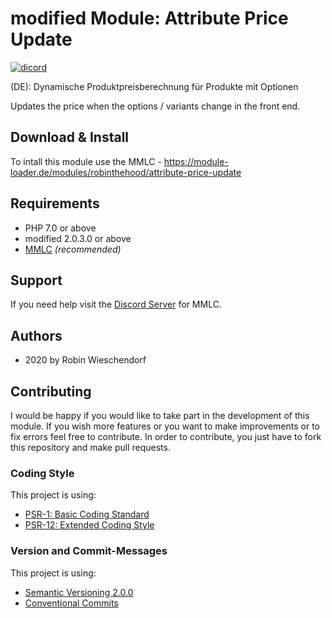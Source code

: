 # modified Module: Attribute Price Update
[![dicord](https://img.shields.io/discord/727190419158597683)](https://discord.gg/9NqwJqP)

(DE): Dynamische Produktpreisberechnung für Produkte mit Optionen

Updates the price when the options / variants change in the front end.

## Download & Install
To intall this module use the MMLC - https://module-loader.de/modules/robinthehood/attribute-price-update

## Requirements
- PHP 7.0 or above
- modified 2.0.3.0 or above
- [MMLC](https://module-loader.de) *(recommended)*

## Support
If you need help visit the [Discord Server](https://discord.gg/9NqwJqP) for MMLC.

## Authors
- 2020 by Robin Wieschendorf

## Contributing
I would be happy if you would like to take part in the development of this module. If you wish more features or you want to make improvements or to fix errors feel free to contribute. In order to contribute, you just have to fork this repository and make pull requests.

### Coding Style
This project is using:
- [PSR-1: Basic Coding Standard](https://www.php-fig.org/psr/psr-1/)
- [PSR-12: Extended Coding Style](https://www.php-fig.org/psr/psr-12/)

### Version and Commit-Messages
This project is using:
- [Semantic Versioning 2.0.0](https://semver.org)
- [Conventional Commits](https://www.conventionalcommits.org/en/v1.0.0/)